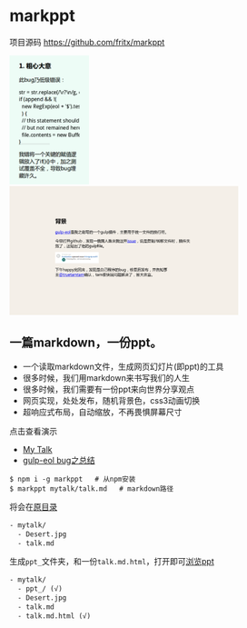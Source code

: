# markppt

项目源码 <https://github.com/fritx/markppt>

<img width="140" src="screenshots/2015-04-11 02.09.47.png">
&nbsp;&nbsp;<img width="403" src="screenshots/2015-04-10 23.17.37.png">

## 一篇markdown，一份ppt。

- 一个读取markdown文件，生成网页幻灯片(即ppt)的工具
- 很多时候，我们用markdown来书写我们的人生
- 很多时候，我们需要有一份ppt来向世界分享观点
- 网页实现，处处发布，随机背景色，css3动画切换
- 超响应式布局，自动缩放，不再畏惧屏幕尺寸

点击查看演示

- [My Talk](examples/mytalk/talk.md.html)
- [gulp-eol bug之总结](examples/gulpeol/gulp-eol-bug.md.html)

```shell
$ npm i -g markppt   # 从npm安装
$ markppt mytalk/talk.md   # markdown路径
```

将会在[原目录](https://github.com/fritx/markppt/tree/master/examples/mytalk/)

```plain
- mytalk/
  - Desert.jpg
  - talk.md
```

生成`ppt_`文件夹，和一份`talk.md.html`，打开即可[浏览ppt](examples/mytalk/talk.md.html)

```plain
- mytalk/
  - ppt_/ (√)
  - Desert.jpg
  - talk.md
  - talk.md.html (√)
```
